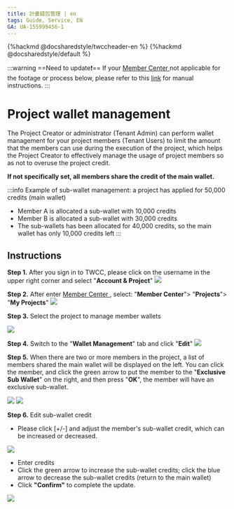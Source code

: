 ```yaml
---
title: 計畫錢包管理 | en
tags: Guide, Service, EN
GA: UA-155999456-1
---
```



{%hackmd @docsharedstyle/twccheader-en %}
{%hackmd @docsharedstyle/default %}

:::warning
==Need to update:exclamation:==
<i class="fa fa-bullhorn" aria-hidden="true"></i> If your [<ins>Member Center <i class="fa fa-question-circle fa-question-circle-for-service" aria-hidden="true"></i></ins>](https://man.twcc.ai/@twsdocs/howto-service-access-service-en) not applicable for the footage or process below, please refer to this <i class="fa fa-sign-out" aria-hidden="true"></i> [<ins>link</ins>](https://man.twcc.ai/@twsdocs/doc-mber-pjct-blng-main-zh/https%3A%2F%2Fman.twcc.ai%2F%40twsdocs%2Fguide-service-signup-zh) for manual instructions.
:::


# Project wallet management

The Project Creator or administrator (Tenant Admin) can perform wallet management for your project members (Tenant Users) to limit the amount that the members can use during the execution of the project, which helps the Project Creator to effectively manage the usage of project members so as not to overuse the project credit.

**If not specifically set, all members share the credit of the main wallet.**

:::info
<i class="fa fa-laptop" aria-hidden="true"></i> Example of sub-wallet management:  a project has applied for 50,000 credits (main wallet)
- Member A is allocated a sub-wallet with 10,000 credits
- Member B is allocated a sub-wallet with 30,000 credits
- The sub-wallets has been allocated for 40,000 credits, so the main wallet has only 10,000 credits left
:::

## Instructions

**Step 1.**  After you sign in to TWCC, please click on the username in the upper right corner and select "**Account & Project**"
![](https://cos.twcc.ai/SYS-MANUAL/uploads/upload_d68fe214ac0a1e1c01463fe553e8a3be.png)

**Step 2.** After enter [Member Center <i class="fa fa-question-circle fa-question-circle-for-service" aria-hidden="true"></i>](https://man.twcc.ai/@twsdocs/howto-service-access-service-en) , select: "**Member Center**"> "**Projects**"> "**My Projects**"
![](https://cos.twcc.ai/SYS-MANUAL/uploads/upload_0ade6dcf56638576f83f787a18a12097.png)

**Step 3.** Select the project to manage member wallets

![](https://cos.twcc.ai/SYS-MANUAL/uploads/upload_4de493294052af092cf63c68251c5ba6.png)

**Step 4.** Switch to the "**Wallet Management**" tab and click "**Edit**"
![](https://cos.twcc.ai/SYS-MANUAL/uploads/upload_a4d633084361037a80f2d6f8572efa4b.png)

**Step 5.** When there are two or more members in the project,  a list of members shared the main wallet will be displayed on the left. You can click the member, and click the green arrow to put the member to the "**Exclusive Sub Wallet**" on the right, and then press "**OK**", the member will have an exclusive sub-wallet.

![](https://cos.twcc.ai/SYS-MANUAL/uploads/upload_1e125b14ecd422cbc48d84a085bba375.png)
![](https://cos.twcc.ai/SYS-MANUAL/uploads/upload_44a6ad7c9106ac2eb6535528d806417b.png)


**Step 6.** Edit sub-wallet credit

- Please click [+/-] and adjust the member's sub-wallet credit, which can be increased or decreased.

![](https://cos.twcc.ai/SYS-MANUAL/uploads/upload_9513bba09165889438417f80b00270b5.png)


- Enter credits
- Click the green arrow to increase the sub-wallet credits; click the blue arrow to decrease the sub-wallet credits (return to the main wallet)
- Click **"Confirm"** to complete the update.


![](https://cos.twcc.ai/SYS-MANUAL/uploads/upload_b49e69c57b53348fac4900ce36c528bb.png)


